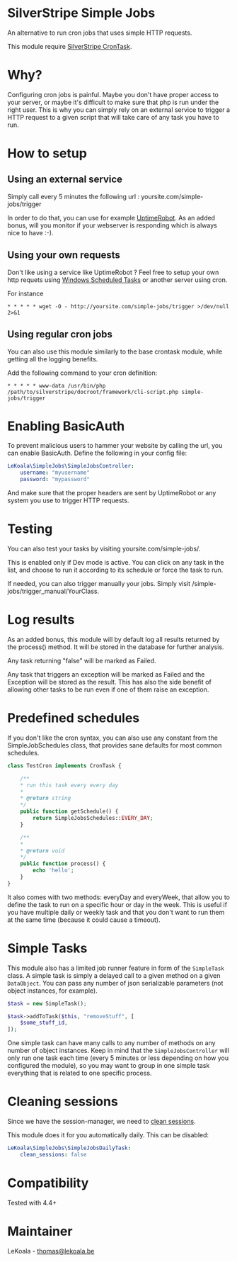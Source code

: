 # SilverStripe Simple Jobs

An alternative to run cron jobs that uses simple HTTP requests.

This module require [SilverStripe CronTask](https://github.com/silverstripe-labs/silverstripe-crontask).

# Why?

Configuring cron jobs is painful. Maybe you don't have proper access to your server,
or maybe it's difficult to make sure that php is run under the right user.
This is why you can simply rely on an external service to trigger a HTTP request
to a given script that will take care of any task you have to run.

# How to setup

## Using an external service

Simply call every 5 minutes the following url : yoursite.com/simple-jobs/trigger

In order to do that, you can use for example [UptimeRobot](https://uptimerobot.com/).
As an added bonus, will you monitor if your webserver is responding which is always nice to have :-).

## Using your own requests

Don't like using a service like UptimeRobot ? Feel free to setup your own http requets using
[Windows Scheduled Tasks](<https://technet.microsoft.com/en-us/library/cc748993(v=ws.11).aspx>) or another server using cron.

For instance

    * * * * * wget -O - http://yoursite.com/simple-jobs/trigger >/dev/null 2>&1

## Using regular cron jobs

You can also use this module similarly to the base crontask module, while getting
all the logging benefits.

Add the following command to your cron definition:

    * * * * * www-data /usr/bin/php /path/to/silverstripe/docroot/framework/cli-script.php simple-jobs/trigger

# Enabling BasicAuth

To prevent malicious users to hammer your website by calling the url, you can
enable BasicAuth. Define the following in your config file:

```yml
LeKoala\SimpleJobs\SimpleJobsController:
    username: "myusername"
    password: "mypassword"
```

And make sure that the proper headers are sent by UptimeRobot or any system you
use to trigger HTTP requests.

# Testing

You can also test your tasks by visiting yoursite.com/simple-jobs/.

This is enabled only if Dev mode is active. You can click on any task in the list,
and choose to run it according to its schedule or force the task to run.

If needed, you can also trigger manually your jobs. Simply visit /simple-jobs/trigger_manual/YourClass.

# Log results

As an added bonus, this module will by default log all results returned by the
process() method. It will be stored in the database for further analysis.

Any task returning "false" will be marked as Failed.

Any task that triggers an exception will be marked as Failed and the Exception will be stored as the result.
This has also the side benefit of allowing other tasks to be run even if one of them raise an exception.

# Predefined schedules

If you don't like the cron syntax, you can also use any constant from the SimpleJobSchedules class, that
provides sane defaults for most common schedules.

```php
class TestCron implements CronTask {

    /**
    * run this task every every day
    *
    * @return string
    */
    public function getSchedule() {
        return SimpleJobsSchedules::EVERY_DAY;
    }

    /**
    *
    * @return void
    */
    public function process() {
        echo 'hello';
    }
}
```

It also comes with two methods: everyDay and everyWeek, that allow you to define the task
to run on a specific hour or day in the week.
This is useful if you have multiple daily or weekly task and that you don't want to run
them at the same time (because it could cause a timeout).

# Simple Tasks

This module also has a limited job runner feature in form of the `SimpleTask` class. A simple task
is simply a delayed call to a given method on a given `DataObject`. You can pass any number of
json serializable parameters (not object instances, for example).

```php
$task = new SimpleTask();

$task->addToTask($this, "removeStuff", [
    $some_stuff_id,
]);
```

One simple task can have many calls to any number of methods on any number of object instances.
Keep in mind that the `SimpleJobsController` will only run one task each time (every 5 minutes
or less depending on how you configured the module), so you may want to group in one
simple task everything that is related to one specific process.

# Cleaning sessions

Since we have the session-manager, we need to [clean sessions](https://github.com/silverstripe/silverstripe-session-manager#garbage-collection).

This module does it for you automatically daily. This can be disabled:

```yml
LeKoala\SimpleJobs\SimpleJobsDailyTask:
    clean_sessions: false
```

# Compatibility

Tested with 4.4+

# Maintainer

LeKoala - thomas@lekoala.be
